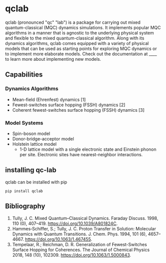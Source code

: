 # qclab
qclab (pronounced "qc" "lab") is a package for carrying out mixed quantum-classical (MQC) dynamics simulations. It implements popular MQC algorithms in a manner that is agnostic to the underlying physical system and flexible to the mixed quantum-classical algorithm. Along with its dynamics algorithms, qclab comes equipped with a variety of physical models that can be used as starting points for exploring MQC dynamics or to implement more elaborate models. Check out the documentation at ____ to learn more about implementing new models. 

## Capabilities
### Dynamics Algorithms
* Mean-field (Ehrenfest) dynamics [1]
* Fewest-switches surface hopping (FSSH) dynamics [2]
* Coherent fewest-switches surface hopping (FSSH) dynamics [3]
### Model Systems
* Spin-boson model
* Donor-bridge-acceptor model
* Holstein lattice model 
    - 1-D lattice model with a single electronic state and Einstein phonon per site. Electronic sites have nearest-neighbor interactions. 
## installing qc-lab
qclab can be installed with pip 
```
pip install qclab
```

## Bibliography
1. Tully, J. C. Mixed Quantum–Classical Dynamics. Faraday Discuss. 1998, 110 (0), 407–419. https://doi.org/10.1039/A801824C.
2. Hammes‐Schiffer, S.; Tully, J. C. Proton Transfer in Solution: Molecular Dynamics with Quantum Transitions. J. Chem. Phys. 1994, 101 (6), 4657–4667. https://doi.org/10.1063/1.467455.
3. Tempelaar, R.; Reichman, D. R. Generalization of Fewest-Switches Surface Hopping for Coherences. The Journal of Chemical Physics 2018, 148 (10), 102309. https://doi.org/10.1063/1.5000843.
